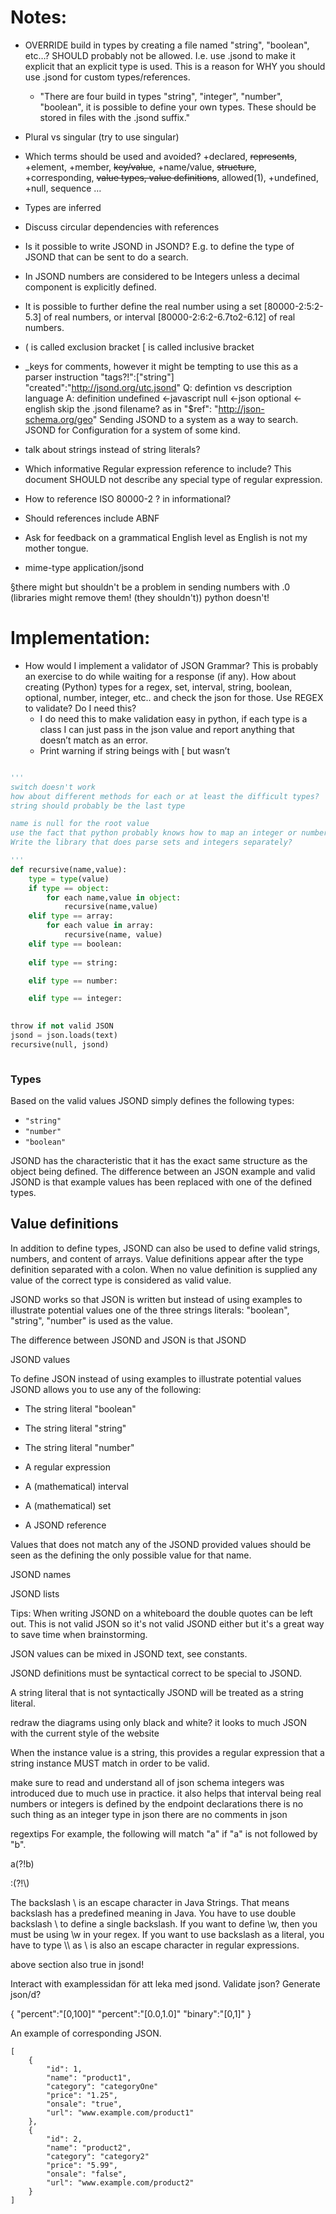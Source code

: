 
# Notes:

- OVERRIDE build in types by creating a file named "string", "boolean", etc…? SHOULD probably not be allowed. I.e. use .jsond to make it explicit that an explicit type is used. This is a reason for WHY you should use .jsond for custom types/references.
	- "There are four build in types "string", "integer", "number", "boolean", it is possible to define your own types. These should be stored in files with the .jsond suffix."
- Plural vs singular (try to use singular)
- Which terms should be used and avoided? +declared, ~~represents~~, +element, +member, ~~key/value~~, +name/value, ~~structure~~, +corresponding, ~~value types, value definitions~~, allowed(1), +undefined, +null, sequence …
- Types are inferred
- Discuss circular dependencies with references
- Is it possible to write JSOND in JSOND? E.g. to define the type of JSOND that can be sent to do a search.
- In JSOND numbers are considered to be Integers unless a decimal component is explicitly defined.
- It is possible to further define the real number using a set [80000-2:5:2-5.3] of real numbers, or interval [80000-2:6:2-6.7to2-6.12] of real numbers.
- ( is called exclusion bracket
[ is called inclusive bracket
- _keys for comments, however it might be tempting to use this as a parser instruction
"tags?!":["string"]
"created":"http://jsond.org/utc.jsond"
Q: defintion vs description language A: definition
undefined <-javascript
null <-json
optional <-english
skip the .jsond filename? as in "$ref": "http://json-schema.org/geo"
Sending JSOND to a system as a way to search.
JSOND for Configuration for a system of some kind.
- talk about strings instead of string literals?

- Which informative Regular expression reference to include? This document SHOULD not describe any special type of regular expression.
- How to reference ISO 80000-2 ? in informational?
- Should references include ABNF
- Ask for feedback on a grammatical English level as English is not my mother tongue.
- mime-type application/jsond

§there might but shouldn't be a problem in sending numbers with .0 (libraries might remove them! (they shouldn't)) python doesn't!

# Implementation:

- How would I implement a validator of JSON Grammar? This is probably an exercise to do while waiting for a response (if any). How about creating (Python) types for a regex, set, interval, string, boolean, optional, number, integer, etc.. and check the json for those. Use REGEX to validate? Do I need this?
	- I do need this to make validation easy in python, if each type is a class I can just pass in the json value and report anything that doesn’t match as an error.
	- Print warning if string beings with [ but wasn’t 

```python

''' 
switch doesn't work
how about different methods for each or at least the difficult types?
string should probably be the last type

name is null for the root value
use the fact that python probably knows how to map an integer or number from json to python internal. e.g. unwrap from within string and use json.loads to create a python representation to do that. That way there is no need for a regex for a number.
Write the library that does parse sets and integers separately?

'''
def recursive(name,value):
	type = type(value)
	if type == object:
		for each name,value in object:
			recursive(name,value)
	elif type == array:
		for each value in array:
			recursive(name, value)
	elif type == boolean:
			
	elif type == string:

	elif type == number:

	elif type == integer:
		

throw if not valid JSON
jsond = json.loads(text)
recursive(null, jsond)



```



### Types

Based on the valid values JSOND simply defines the following types:

- `"string"`
- `"number"`
- `"boolean"`

JSOND has the characteristic that it has the exact same structure as the object being defined. The difference between an JSON example and valid JSOND is that example values has been replaced with one of the defined types.

## Value definitions

In addition to define types, JSOND can also be used to define valid strings, numbers, and content of arrays. Value definitions appear after the type definition separated with a colon. When no value definition is supplied any value of the correct type is considered as valid value.



JSOND works so that JSON is written but instead of using examples to illustrate potential values one of the three strings literals: "boolean", "string", "number" is used as the value.

The difference between JSOND and JSON is that JSOND

JSOND values

To define JSON instead of using examples to illustrate potential values JSOND allows you to use any of the following:

- The string literal "boolean"
- The string literal "string"
- The string literal "number"

- A regular expression
- A (mathematical) interval
- A (mathematical) set

- A JSOND reference

Values that does not match any of the JSOND provided values should be seen as the defining the only possible value for that name.


JSOND names

JSOND lists

Tips: When writing JSOND on a whiteboard the double quotes can be left out. This is not valid JSON so it's not valid JSOND either but it's a great way to save time when brainstorming.

JSON values can be mixed in JSOND text, see constants.

JSOND definitions must be syntactical correct to be special to JSOND.

A string literal that is not syntactically JSOND will be treated as a string literal.



redraw the diagrams using only black and white? it looks to much JSON with the current style of the website



When the instance value is a string, this provides a regular
   expression that a string instance MUST match in order to be valid.
   

make sure to read and understand all of json schema
integers was introduced due to much use in practice. it also helps that interval being real numbers or integers is defined by the endpoint declarations
there is no such thing as an integer type in json
there are no comments in json

regextips
For example, the following will match "a" if "a" is not followed by "b".

a(?!b)

:(?!\\)


The backslash \ is an escape character in Java Strings. That means backslash has a predefined meaning in Java. You have to use double backslash \\ to define a single backslash. If you want to define \w, then you must be using \\w in your regex. If you want to use backslash as a literal, you have to type \\\\ as \ is also an escape character in regular expressions.

above section also true in jsond!




Interact with examplessidan för att leka med jsond. Validate json? Generate json/d?








{
  "percent":"[0,100]"
  "percent":"[0.0,1.0]"
  "binary":"[0,1]"
}


An example of corresponding JSON.

```
[
	{
		"id": 1,
		"name": "product1",
		"category": "categoryOne"
		"price": "1.25",
		"onsale": "true",
		"url": "www.example.com/product1"
	},
	{
		"id": 2,
		"name": "product2",
		"category": "category2"
		"price": "5.99",
		"onsale": "false",
		"url": "www.example.com/product2"
	}
]
```
